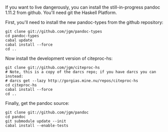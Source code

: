 If you want to live dangerously, you can install the still-in-progress pandoc 1.11.2 from github.  You'll need git the Haskell Platform.

First, you'll need to install the new pandoc-types from the github repository:

    git clone git://github.com/jgm/pandoc-types
    cd pandoc-types
    cabal update
    cabal install --force
    cd ..

Now install the development version of citeproc-hs:

    git clone git://github.com/jgm/citeproc-hs
    # Note, this is a copy of the darcs repo; if you have darcs you can instead:
    # darcs get --lazy http://gorgias.mine.nu/repos/citeproc-hs
    cd citeproc-hs
    cabal install --force
    cd ..

Finally, get the pandoc source:

    git clone git://github.com/jgm/pandoc
    cd pandoc
    git submodule update --init
    cabal install --enable-tests

